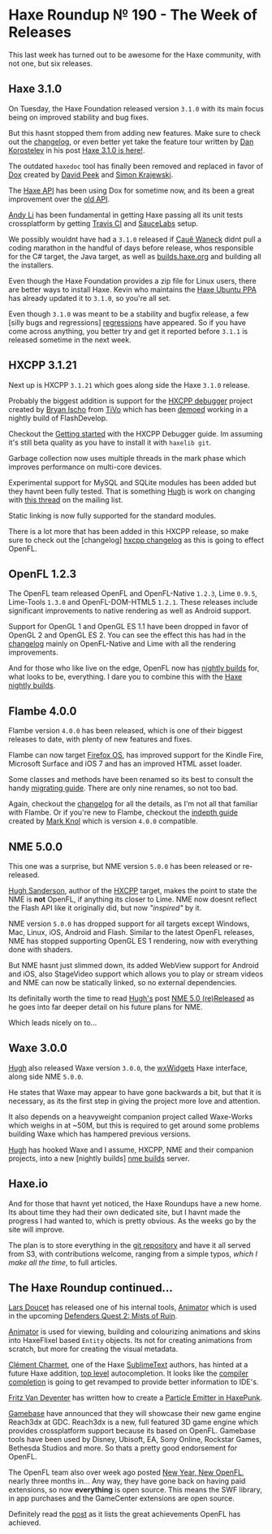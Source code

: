 [_template]: roundup.html
# Haxe Roundup № 190 - The Week of Releases

This last week has turned out to be awesome for the Haxe community, with not one, but six releases.

## Haxe 3.1.0

On Tuesday, the Haxe Foundation released version `3.1.0` with its main focus being on improved 
stability and bug fixes.

But this hasnt stopped them from adding new features. Make sure to check out the [changelog][haxe changelog],
or even better yet take the feature tour written by [Dan Korostelev][tw 1] in his post [Haxe 3.1.0 is here!][post 1].

The outdated `haxedoc` tool has finally been removed and replaced in favor of [Dox] created by 
[David Peek][tw 2] and [Simon Krajewski][gh 1].

The [Haxe API] has been using Dox for sometime now, and its been a great improvement over the [old API].

[Andy Li] has been fundamental in getting Haxe passing all its unit tests crossplatform by getting 
[Travis CI] and [SauceLabs] setup.

We possibly wouldnt have had a `3.1.0` released if [Cauê Waneck] didnt pull a coding marathon in
the handful of days before release, whos responsible for the C# target, the Java target, as well 
as [builds.haxe.org][haxe builds] and building all the installers.

Even though the Haxe Foundation provides a zip file for Linux users, there are better ways to install
Haxe. Kevin who maintains the [Haxe Ubuntu PPA][ppa] has already updated it to `3.1.0`, so you're all set.

Even though `3.1.0` was meant to be a stability and bugfix release, a few [silly bugs and regressions]
[regressions] have appeared. So if you have come across anything, you better try and get it reported
before `3.1.1` is released sometime in the next week.

[haxe changelog]: http://haxe.org/file/CHANGES.txt "Haxe 3.1.0 changelog"
[post 1]: http://nadako.tumblr.com/post/78559625982/haxe-3-1-is-here "Haxe 3.1.0 is here!"
[tw 1]: https://twitter.com/nadako "@nadako"
[generic build]: http://nadako.tumblr.com/post/77754638526/new-haxe-feature-genericbuild "Introduction to @:genericBuild"
[Dox]: https://github.com/dpeek/dox "Haxe Documentation Generator"
[tw 2]: https://twitter.com/DavidPeek "@DavidPeek"
[gh 1]: https://github.com/Simn "Simon Krajewski"
[Haxe API]: http://api.haxe.org/ "Haxe API"
[old api]: http://lib.haxe.org/legacy/d/actuate
[Travis CI]: https://travis-ci.org/HaxeFoundation/haxe "Haxe on Travis CI"
[SauceLabs]: https://saucelabs.com/opensauce "Cross Browser Testing"
[Andy Li]: https://twitter.com/andy_li "@andy_li"
[Cauê Waneck]: https://twitter.com/cwaneck "@cwaneck"
[haxe builds]: http://builds.haxe.org "Nightly builds"
[ppa]: https://launchpad.net/~eyecreate/+archive/haxe "Haxe Ubuntu PPA"
[regressions]: https://groups.google.com/forum/#!topic/haxedev/-o_s2cRggXA "Haxe 3.1.1 bugfix release"

## HXCPP 3.1.21

Next up is HXCPP `3.1.21` which goes along side the Haxe `3.1.0` release.

Probably the biggest addition is support for the [HXCPP debugger] project created by [Bryan Ischo][gh 2]
from [TiVo] which has been [demoed][demo 1] working in a nightly build of FlashDevelop.

Checkout the [Getting started] with the HXCPP Debugger guide. Im assuming it's still beta quality as you
have to install it with `haxelib git`.

Garbage collection now uses multiple threads in the mark phase which improves performance on multi-core 
devices.

Experimental support for MySQL and SQLite modules has been added but they havnt been fully tested. That
is something [Hugh][tw 3] is work on changing with [this thread](https://groups.google.com/forum/#!topic/haxelang/RRlP3o0sGO8)
on the mailing list.

Static linking is now fully supported for the standard modules.

There is a lot more that has been added in this HXCPP release, so make sure to check out the [changelog]
[hxcpp changelog] as this is going to effect OpenFL.

[hxcpp debugger]: https://github.com/HaxeFoundation/hxcpp-debugger "HXCPP Native Debugger"
[gh 2]: https://github.com/bjitivo "Bryan Ischo"
[tivo]: http://www.tivo.com/ "TiVo"
[demo 1]: https://twitter.com/larsiusprime/status/437972893016682496/photo/1/large "Hey, whats this? Oh, nothing much ..."
[getting started]: https://github.com/HaxeFoundation/hxcpp-debugger/wiki/Getting-started "HXCPP Debugger Guide"
[hxcpp changelog]: https://groups.google.com/forum/#!topic/haxelang/Qpuxb2mgtYo "HXCPP 3.1.21 changelog"

## OpenFL 1.2.3

The OpenFL team released OpenFL and OpenFL-Native `1.2.3`, Lime `0.9.5`, Lime-Tools `1.3.0` and 
OpenFL-DOM-HTML5 `1.2.1`. These releases include significant improvements to native rendering as 
well as Android support. 

Support for OpenGL 1 and 
OpenGL ES 1.1 have been dropped in favor of OpenGL 2 and OpenGL ES 2\. You can see the effect this has
had in the [changelog][openfl changelog] mainly on OpenFL-Native and Lime with all the rendering improvements.

And for those who like live on the edge, OpenFL now has [nightly builds][openfl builds] for, what looks
to be, everything. I dare you to combine this with the [Haxe nightly builds][haxe builds].

[openfl changelog]: http://www.openfl.org/blog/2014/03/04/new-releases-of-haxe-and-openfl/ "New Releases of Haxe and OpenFL"
[openfl builds]: http://www.openfl.org/builds/ "OpenFL Nightly Builds"

## Flambe 4.0.0

Flambe version `4.0.0` has been released, which is one of their biggest releases to date, with plenty
of new features and fixes.

Flambe can now target [Firefox OS], has improved support for the Kindle Fire, Microsoft Surface and iOS 7 
and has an improved HTML asset loader.

Some classes and methods have been renamed so its best to consult the handy [migrating guide]. There are 
only nine renames, so not too bad.

Again, checkout the [changelog][flambe changelog] for all the details, as I'm not all that familiar with Flambe.
Or if you're new to Flambe, checkout the [indepth guide] created by [Mark Knol][tw 4] which is version `4.0.0` compatible.

[Firefox OS]: https://www.mozilla.org/en-US/firefox/os/ "Firefox OS"
[flambe changelog]: https://groups.google.com/forum/#!topic/flambe/uliS7lQh0rA "Flambe 4.0.0 changelog"
[migrating guide]: https://github.com/aduros/flambe/wiki/Migrating-to-Flambe-4 "Migrating to Flambe 4.0.0"
[indepth guide]: https://github.com/markknol/flambe-guide/wiki "The Flambe Guide"
[tw 4]: https://twitter.com/mknol "@mknol"

## NME 5.0.0

This one was a surprise, but NME version `5.0.0` has been released or re-released. 

[Hugh Sanderson][tw 3], author of the [HXCPP][hxcpp changelog] target, makes the point to state the NME
is __not__ OpenFL, if anything its closer to Lime. NME now doesnt reflect the Flash API like it originally
did, but now _"inspired"_ by it.

NME version `5.0.0` has dropped support for all targets except Windows, Mac, Linux, iOS, Android and Flash.
Similar to the latest OpenFL releases, NME has stopped supporting OpenGL ES 1 rendering, now with everything
done with shaders.

But NME hasnt just slimmed down, its added WebView support for Android and iOS, also StageVideo support which
allows you to play or stream videos and NME can now be statically linked, so no external dependencies.

Its definitally worth the time to read [Hugh's][tw 3] post [NME 5.0 (re)Released](http://gamehaxe.com/2014/03/06/nme-5-0-rereleased/)
as he goes into far deeper detail on his future plans for NME.

Which leads nicely on to...

[tw 3]: https://twitter.com/GameHaxe "@GameHaxe"

## Waxe 3.0.0

[Hugh][tw 3] also released Waxe version `3.0.0`, the [wxWidgets] Haxe interface, along side NME `5.0.0`.

He states that Waxe may appear to have gone backwards a bit, but that it is necessary, as its the first step 
in giving the project more love and attention.

It also depends on a heavyweight companion project called Waxe-Works which weighs in at ~50M, but this is 
required to get around some problems building Waxe which has hampered previous versions.

[Hugh][tw 3] has hooked Waxe and I assume, HXCPP, NME and their companion projects, into a new [nightly builds]
[nme builds] server.

[wxWidgets]: https://www.wxwidgets.org/ "Cross-Platform GUI"
[nme builds]: http://nmehost.com/ "HXCPP, Waxe and NME Nightly Builds"

## Haxe.io

And for those that havnt yet noticed, the Haxe Roundups have a new home. Its about time they had their own dedicated site,
but I havnt made the progress I had wanted to, which is pretty obvious. As the weeks go by the site will improve.

The plan is to store everything in the [git repository][git repo] and have it all served from S3, with contributions welcome,
ranging from a simple typos, _which I make all the time_, to full articles.

[git repo]: https://github.com/skial/haxe.io "Haxe.io Github Repo"

## The Haxe Roundup continued...

[Lars Doucet][tw 5] has released one of his internal tools, [Animator] which is used in the upcoming 
[Defenders Quest 2: Mists of Ruin][df2].

[Animator] is used for viewing, building and colourizing animations and skins into HaxeFlixel based `Entity` objects. Its not
for creating animations from scratch, but more for creating the visual metadata.

[Clément Charmet][tw 6], one of the Haxe [SublimeText] authors, has hinted at a future Haxe addition, [top level] autocompletion.
It looks like the [compiler completion][cp] is going to get revamped to provide better information to IDE's.

[Fritz Van Deventer][tw 7] has written how to create a [Particle Emitter in HaxePunk][tut 1].

[Gamebase] have announced that they will showcase their new game engine Reach3dx at GDC. Reach3dx is a new, full featured 3D game
engine which provides crossplatform support because its based on OpenFL. Gamebase tools have been used by Disney, Ubisoft, EA, 
Sony Online, Rockstar Games, Bethesda Studios and more. So thats a pretty good endorsement for OpenFL.

The OpenFL team also over week ago posted [New Year, New OpenFL][new openfl], nearly three months in...
Any way, they have gone back on having paid extensions, so now __everything__ is open source. This means the SWF library, in app
purchases and the GameCenter extensions are open source.

Definitely read the [post][new openfl] as it lists the great achievements OpenFL has achieved.

[tw 5]: https://twitter.com/larsiusprime "@larsiusprime"
[animator]: https://github.com/HaxeFlixel/flixel-editors
[df2]: http://www.defendersquest.com/2/ "Defenders Quest 2: Mists of Ruin"
[tw 6]: https://twitter.com/clemenchar "@clemenchar"
[sublimetext]: https://github.com/clemos/haxe-sublime-bundle "Haxe SublimeText Bundle"
[top level]: https://github.com/clemos/haxe-sublime-bundle/issues/129 "Help with toplevel completion testing"
[cp]: https://github.com/HaxeFoundation/haxe/wiki/Completion-API-2.0-proposal "Completion API 2.0 Proposal"
[tw 7]: https://twitter.com/fritzvd "@fritzvd"
[tut 1]: http://blog.technokrat.nl/?p=522 "Particle Emitter in HaxePunk"
[gamebase]: http://www.gamebryo.com/ "GameByro"
[new openfl]: http://www.openfl.org/blog/2014/02/26/new-year-new-openfl/ "New Year, New OpenFL"

